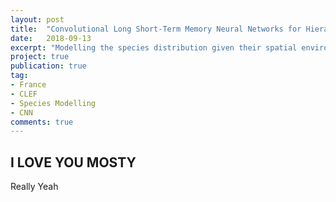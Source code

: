 ```yaml
---
layout: post
title:  "Convolutional Long Short-Term Memory Neural Networks for Hierarchical Species Prediction"
date:   2018-09-13
excerpt: "Modelling the species distribution given their spatial environmental features along with the species taxonomy."
project: true
publication: true
tag:
- France 
- CLEF
- Species Modelling
- CNN
comments: true
---
```

## I LOVE YOU MOSTY
Really
Yeah
